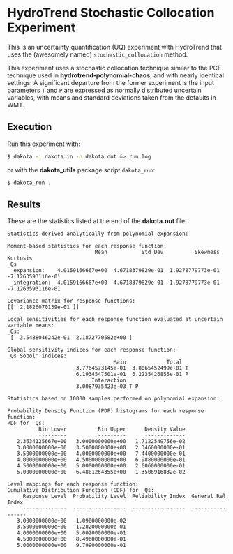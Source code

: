 # HydroTrend Stochastic Collocation Experiment

This is an uncertainty quantification (UQ) experiment with HydroTrend
that uses the (awesomely named) `stochastic_collocation` method.

This experiment uses
a stochastic collocation technique
similar to the PCE technique
used in **hydrotrend-polynomial-chaos**,
and with nearly identical settings.
A significant departure from the former experiment is
the input parameters `T` and `P`
are expressed as normally distributed uncertain variables,
with means and standard deviations
taken from the defaults in WMT.

## Execution

Run this experiment with:

```bash
$ dakota -i dakota.in -o dakota.out &> run.log
```

or with the **dakota_utils** package script `dakota_run`:

```bash
$ dakota_run .
```

## Results

These are the statistics listed at the end of the 
**dakota.out** file.

```
Statistics derived analytically from polynomial expansion:

Moment-based statistics for each response function:
                            Mean           Std Dev          Skewness          Kurtosis
_Qs
  expansion:    4.0159166667e+00  4.6718379829e-01  1.9278779773e-01 -7.1263593116e-01
  integration:  4.0159166667e+00  4.6718379829e-01  1.9278779773e-01 -7.1263593116e-01

Covariance matrix for response functions:
[[  2.1826070139e-01 ]] 

Local sensitivities for each response function evaluated at uncertain variable means:
_Qs:
 [  3.5488046242e-01  2.1872770582e+00 ] 

Global sensitivity indices for each response function:
_Qs Sobol' indices:
                                  Main             Total
                      3.7764573145e-01  3.8065452499e-01 T
                      6.1934547501e-01  6.2235426855e-01 P
                           Interaction
                      3.0087935423e-03 T P 

Statistics based on 10000 samples performed on polynomial expansion:

Probability Density Function (PDF) histograms for each response function:
PDF for _Qs:
          Bin Lower          Bin Upper      Density Value
          ---------          ---------      -------------
   2.3634125667e+00   3.0000000000e+00   1.7122549756e-02
   3.0000000000e+00   3.5000000000e+00   2.3460000000e-01
   3.5000000000e+00   4.0000000000e+00   7.4400000000e-01
   4.0000000000e+00   4.5000000000e+00   6.9880000000e-01
   4.5000000000e+00   5.0000000000e+00   2.6060000000e-01
   5.0000000000e+00   6.4881264355e+00   1.3506916832e-02

Level mappings for each response function:
Cumulative Distribution Function (CDF) for _Qs:
     Response Level  Probability Level  Reliability Index  General Rel Index
     --------------  -----------------  -----------------  -----------------
   3.0000000000e+00   1.0900000000e-02
   3.5000000000e+00   1.2820000000e-01
   4.0000000000e+00   5.0020000000e-01
   4.5000000000e+00   8.4960000000e-01
   5.0000000000e+00   9.7990000000e-01
```
